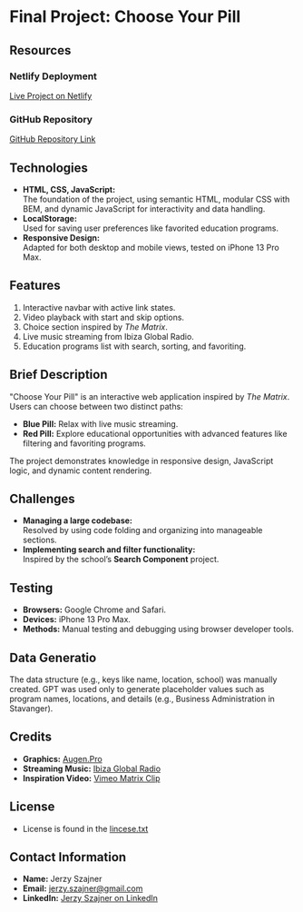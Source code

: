 # Final Project: Choose Your Pill

## Resources

### Netlify Deployment

[Live Project on Netlify](https://choice-your-pill.netlify.app/)

### GitHub Repository

[GitHub Repository Link](https://github.com/jerzyszajner/final_project.git)

## Technologies

- **HTML, CSS, JavaScript:**  
  The foundation of the project, using semantic HTML, modular CSS with BEM, and dynamic JavaScript for interactivity and data handling.
- **LocalStorage:**  
  Used for saving user preferences like favorited education programs.
- **Responsive Design:**  
  Adapted for both desktop and mobile views, tested on iPhone 13 Pro Max.

## Features

1. Interactive navbar with active link states.
2. Video playback with start and skip options.
3. Choice section inspired by _The Matrix_.
4. Live music streaming from Ibiza Global Radio.
5. Education programs list with search, sorting, and favoriting.

## Brief Description

"Choose Your Pill" is an interactive web application inspired by _The Matrix_. Users can choose between two distinct paths:

- **Blue Pill:** Relax with live music streaming.
- **Red Pill:** Explore educational opportunities with advanced features like filtering and favoriting programs.

The project demonstrates knowledge in responsive design, JavaScript logic, and dynamic content rendering.

## Challenges

- **Managing a large codebase:**  
  Resolved by using code folding and organizing into manageable sections.
- **Implementing search and filter functionality:**  
  Inspired by the school’s **Search Component** project.

## Testing

- **Browsers:** Google Chrome and Safari.
- **Devices:** iPhone 13 Pro Max.
- **Methods:** Manual testing and debugging using browser developer tools.

## Data Generatio

The data structure (e.g., keys like name, location, school) was manually created. GPT was used only to generate placeholder values such as program names, locations, and details (e.g., Business Administration in Stavanger).

## Credits

- **Graphics:** [Augen.Pro](https://augen.pro/)
- **Streaming Music:** [Ibiza Global Radio](https://www.ibizaglobalradio.com/)
- **Inspiration Video:** [Vimeo Matrix Clip](https://vimeo.com/groups/423128/videos/7619378)

## License  
- License is found in the [lincese.txt](license.txt)

## Contact Information

- **Name:** Jerzy Szajner
- **Email:** [jerzy.szajner@gmail.com](mailto:jerzy.szajner@gmail.com)
- **LinkedIn:** [Jerzy Szajner on LinkedIn](https://www.linkedin.com/in/jerzyszajner/)
